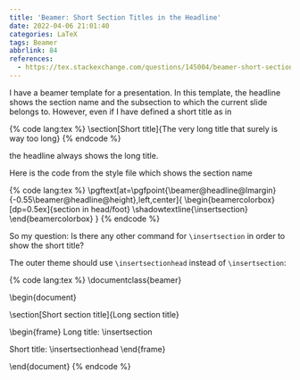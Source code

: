 ```yaml
---
title: 'Beamer: Short Section Titles in the Headline'
date: 2022-04-06 21:01:40
categories: LaTeX
tags: Beamer
abbrlink: 84
references:
  - https://tex.stackexchange.com/questions/145004/beamer-short-section-titles-in-headline
---
```

I have a beamer template for a presentation. In this template, the headline shows the section name and the subsection to which the current slide belongs to. However, even if I have defined a short title as in

{% code lang:tex %}
\section[Short title]{The very long title that surely is way too long}
{% endcode %}

the headline always shows the long title.

Here is the code from the style file which shows the section name

{% code lang:tex %}
\pgftext[at=\pgfpoint{\beamer@headline@lmargin}{-0.55\beamer@headline@height},left,center]{
    \begin{beamercolorbox}[dp=0.5ex]{section in head/foot}
        \shadowtextline{\insertsection}
    \end{beamercolorbox}
}
{% endcode %}

So my question: Is there any other command for `\insertsection` in order to show the short title?

The outer theme should use `\insertsectionhead` instead of `\insertsection`:

{% code lang:tex %}
\documentclass{beamer}

\begin{document}

\section[Short section title]{Long section title}

\begin{frame}
  Long title: \insertsection

  Short title: \insertsectionhead
\end{frame}

\end{document}
{% endcode %}
